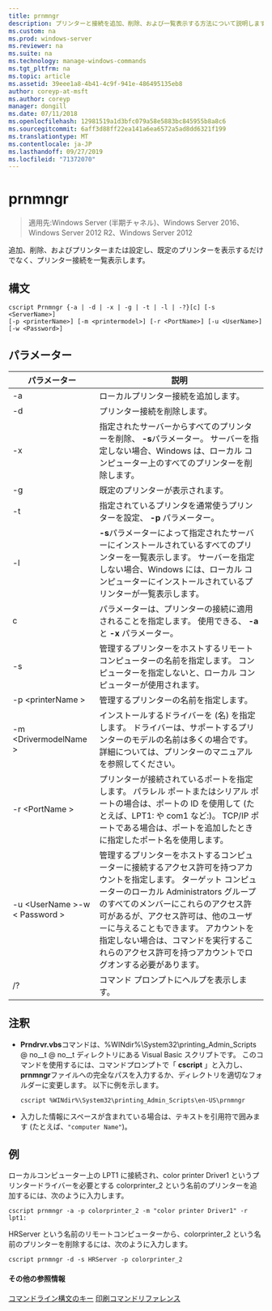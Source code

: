 ```yaml
---
title: prnmngr
description: プリンターと接続を追加、削除、および一覧表示する方法について説明します。
ms.custom: na
ms.prod: windows-server
ms.reviewer: na
ms.suite: na
ms.technology: manage-windows-commands
ms.tgt_pltfrm: na
ms.topic: article
ms.assetid: 39eee1a8-4b41-4c9f-941e-486495135eb8
author: coreyp-at-msft
ms.author: coreyp
manager: dongill
ms.date: 07/11/2018
ms.openlocfilehash: 12981519a1d3bfc079a58e5883bc845955b8a8c6
ms.sourcegitcommit: 6aff3d88ff22ea141a6ea6572a5ad8dd6321f199
ms.translationtype: MT
ms.contentlocale: ja-JP
ms.lasthandoff: 09/27/2019
ms.locfileid: "71372070"
---
```

# <a name="prnmngr"></a>prnmngr

>適用先:Windows Server (半期チャネル)、Windows Server 2016、Windows Server 2012 R2、Windows Server 2012

追加、削除、およびプリンターまたは設定し、既定のプリンターを表示するだけでなく、プリンター接続を一覧表示します。

## <a name="syntax"></a>構文
```
cscript Prnmngr {-a | -d | -x | -g | -t | -l | -?}[c] [-s <ServerName>] 
[-p <printerName>] [-m <printermodel>] [-r <PortName>] [-u <UserName>] 
[-w <Password>]
```

## <a name="parameters"></a>パラメーター

|           パラメーター           |                                                                                                                                                                                        説明                                                                                                                                                                                        |
|-------------------------------|-------------------------------------------------------------------------------------------------------------------------------------------------------------------------------------------------------------------------------------------------------------------------------------------------------------------------------------------------------------------------------------------|
|              -a               |                                                                                                                                                                             ローカルプリンター接続を追加します。                                                                                                                                                                              |
|              -d               |                                                                                                                                                                               プリンター接続を削除します。                                                                                                                                                                               |
|              -x               |                                                                                                               指定されたサーバーからすべてのプリンターを削除、 **-s**パラメーター。 サーバーを指定しない場合、Windows は、ローカル コンピューター上のすべてのプリンターを削除します。                                                                                                               |
|              -g               |                                                                                                                                                                               既定のプリンターが表示されます。                                                                                                                                                                               |
|              -t               |                                                                                                                                                        指定されているプリンタを通常使うプリンターを設定、 **-p** パラメーター。                                                                                                                                                         |
|              -l               |                                                                                                         **-s**パラメーターによって指定されたサーバーにインストールされているすべてのプリンターを一覧表示します。 サーバーを指定しない場合、Windows には、ローカル コンピューターにインストールされているプリンターが一覧表示します。                                                                                                         |
|               c               |                                                                                                                                      パラメーターは、プリンターの接続に適用されることを指定します。 使用できる、 **-a** と **-x** パラメーター。                                                                                                                                      |
|        -s <ServerName>        |                                                                                                                  管理するプリンターをホストするリモート コンピューターの名前を指定します。 コンピューターを指定しないと、ローカル コンピューターが使用されます。                                                                                                                  |
|       -p \<printerName >       |                                                                                                                                                                管理するプリンターの名前を指定します。                                                                                                                                                                 |
|     -m \<DrivermodelName >     |                                                                                                          インストールするドライバーを (名) を指定します。 ドライバーは、サポートするプリンターのモデルの名前は多くの場合です。 詳細については、プリンターのマニュアルを参照してください。                                                                                                           |
|        -r \<PortName >         |                                                                         プリンターが接続されているポートを指定します。 パラレル ポートまたはシリアル ポートの場合は、ポートの ID を使用して (たとえば、LPT1: や com1 など:)。 TCP/IP ポートである場合は、ポートを追加したときに指定したポート名を使用します。                                                                          |
| -u \<UserName >-w \< Password > | 管理するプリンターをホストするコンピューターに接続するアクセス許可を持つアカウントを指定します。 ターゲット コンピューターのローカル Administrators グループのすべてのメンバーにこれらのアクセス許可があるが、アクセス許可は、他のユーザーに与えることもできます。 アカウントを指定しない場合は、コマンドを実行するこれらのアクセス許可を持つアカウントでログオンする必要があります。 |
|              /?               |                                                                                                                                                                           コマンド プロンプトにヘルプを表示します。                                                                                                                                                                            |

## <a name="remarks"></a>注釈
-   **Prndrvr.vbs**コマンドは、%WINdir%\System32\printing_Admin_Scripts @ no__t @ no__t ディレクトリにある Visual Basic スクリプトです。 このコマンドを使用するには、コマンドプロンプトで「 **cscript** 」と入力し、 **prnmngr**ファイルへの完全なパスを入力するか、ディレクトリを適切なフォルダーに変更します。 以下に例を示します。
    ```
    cscript %WINdir%\System32\printing_Admin_Scripts\en-US\prnmngr
    ```
-   入力した情報にスペースが含まれている場合は、テキストを引用符で囲みます (たとえば、`"computer Name"`)。

## <a name="BKMK_examples"></a>例
ローカルコンピューター上の LPT1 に接続され、color printer Driver1 というプリンタードライバーを必要とする colorprinter_2 という名前のプリンターを追加するには、次のように入力します。
```
cscript prnmngr -a -p colorprinter_2 -m "color printer Driver1" -r lpt1:
```
HRServer という名前のリモートコンピューターから、colorprinter_2 という名前のプリンターを削除するには、次のように入力します。
```
cscript prnmngr -d -s HRServer -p colorprinter_2 
```

#### <a name="additional-references"></a>その他の参照情報
[コマンドライン構文のキー](command-line-syntax-key.md)
[印刷コマンドリファレンス](print-command-reference.md)
